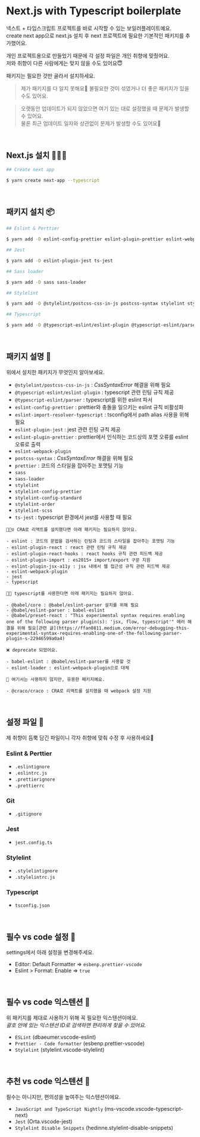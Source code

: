 # Next.js with Typescript boilerplate

넥스트 + 타입스크립트 프로젝트를 바로 시작할 수 있는 보일러플레이트예요.  
create next app으로 next.js 설치 후 next 프로젝트에 필요한 기본적인 패키지를 추가했어요.

개인 프로젝트용으로 만들었기 때문에 각 설정 파일은 개인 취향에 맞췄어요.  
저와 취향이 다른 사람에게는 맞지 않을 수도 있어요😇

패키지는 필요한 것만 골라서 설치하세요.

> 제가 패키지를 다 알지 못해요🥺 불필요한 것이 섞였거나 더 좋은 패키지가 있을 수도 있어요.

> 오랫동안 업데이트가 되지 않았으면 여기 있는 대로 설정했을 때 문제가 발생할 수 있어요.  
> 물론 최근 업데이트 일자와 상관없이 문제가 발생할 수도 있어요🫠

<br>

## Next.js 설치 👨🏻‍💻

```bash
## Create next app

$ yarn create next-app --typescript
```

<br>

## 패키지 설치 📦

```bash
## Eslint & Perttier

$ yarn add -D eslint-config-prettier eslint-plugin-prettier eslint-webpack-plugin prettier

## Jest

$ yarn add -D eslint-plugin-jest ts-jest

## Sass loader

$ yarn add -D sass sass-loader

## Stylelint

$ yarn add -D @stylelint/postcss-css-in-js postcss-syntax stylelint stylelint-config-prettier stylelint-config-standard stylelint-order stylelint-scss

## Typescript

$ yarn add -D @typescript-eslint/eslint-plugin @typescript-eslint/parser eslint-import-resolver-typescript
```

<br>

## 패키지 설명 📄

위에서 설치한 패키지가 무엇인지 알아보세요.

- `@stylelint/postcss-css-in-js` : _CssSyntaxError_ 해결을 위해 필요
- `@typescript-eslint/eslint-plugin` : typescript 관련 린팅 규칙 제공
- `@typescript-eslint/parser` : typescript를 위한 eslint 파서
- `eslint-config-prettier` : prettier와 충돌을 일으키는 eslint 규칙 비활성화
- `eslint-import-resolver-typescript` : tsconfig에서 path alias 사용을 위해 필요
- `eslint-plugin-jest` : jest 관련 린팅 규칙 제공
- `eslint-plugin-prettier` : prettier에서 인식하는 코드상의 포맷 오류를 eslint 오류로 출력
- `eslint-webpack-plugin`
- `postcss-syntax` : _CssSyntaxError_ 해결을 위해 필요
- `prettier` : 코드의 스타일을 잡아주는 포맷팅 기능
- `sass`
- `sass-loader`
- `stylelint`
- `stylelint-config-prettier`
- `stylelint-config-standard`
- `stylelint-order`
- `stylelint-scss`
- `ts-jest` : typescript 환경에서 jest를 사용할 때 필요

```
💁🏻‍♀️ CRA로 리액트를 설치했다면 아래 패키지는 필요하지 않아요.

- eslint : 코드의 문법을 검사하는 린팅과 코드의 스타일을 잡아주는 포맷팅 기능
- eslint-plugin-react : react 관련 린팅 규칙 제공
- eslint-plugin-react-hooks : react hooks 규칙 관련 피드백 제공
- eslint-plugin-import : es2015+ import/export 구문 지원
- eslint-plugin-jsx-a11y : jsx 내에서 웹 접근성 규칙 관련 피드백 제공
- eslint-webpack-plugin
- jest
- typescript
```

```
💁🏻 typescript를 사용한다면 아래 패키지는 필요하지 않아요.

- @babel/core : @babel/eslint-parser 설치를 위해 필요
- @babel/eslint-parser : babel-eslint
- @babel/preset-react : "This experimental syntax requires enabling one of the following parser plugin(s): 'jsx, flow, typescript'" 에러 해결을 위해 필요[관련 글](https://ffan0811.medium.com/error-debugging-this-experimental-syntax-requires-enabling-one-of-the-following-parser-plugin-s-22946599a0a4)
```

```
❌ deprecate 되었어요.

- babel-eslint : @babel/eslint-parser를 사용할 것
- eslint-loader : eslint-webpack-plugin으로 대체
```

```
🙌 여기서는 사용하지 않지만, 유용한 패키지예요.

- @craco/craco : CRA로 리액트를 설치했을 때 webpack 설정 지원
```

<br>

## 설정 파일 💾

제 취향이 듬뿍 담긴 파일이니 각자 취향에 맞춰 수정 후 사용하세요👻

### Eslint & Perttier

- `.eslintignore`
- `.eslintrc.js`
- `.prettierignore`
- `.prettierrc`

### Git

- `.gitignore`

### Jest

- `jest.config.ts`

### Stylelint

- `.stylelintignore`
- `.stylelintrc.js`

### Typescript

- `tsconfig.json`

<br>

## 필수 vs code 설정 🔧

settings에서 아래 설정을 변경해주세요.

- Editor: Default Formatter => `esbenp.prettier-vscode`
- Eslint > Format: Enable => `true`

<br>

## 필수 vs code 익스텐션 🧩

위 패키지를 제대로 사용하기 위해 꼭 필요한 익스텐션이에요.  
_괄호 안에 있는 익스텐션 ID로 검색하면 편리하게 찾을 수 있어요._

- `ESLint` (dbaeumer.vscode-eslint)
- `Prettier - Code formatter` (esbenp.prettier-vscode)
- `Stylelint` (stylelint.vscode-stylelint)

<br>

## 추천 vs code 익스텐션 🚀

필수는 아니지만, 편의성을 높여주는 익스텐션이에요.

- `JavaScript and TypeScript Nightly` (ms-vscode.vscode-typescript-next)
- `Jest` (Orta.vscode-jest)
- `Stylelint Disable Snippets` (hedinne.stylelint-disable-snippets)
